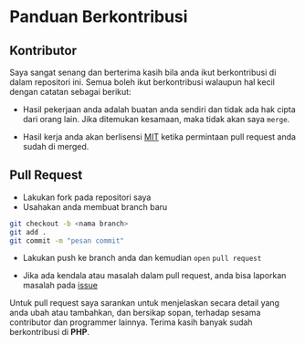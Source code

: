 # Panduan Berkontribusi

## Kontributor

Saya sangat senang dan berterima kasih bila anda ikut berkontribusi di dalam repositori ini. Semua boleh ikut berkontribusi walaupun hal kecil dengan catatan sebagai berikut:

- Hasil pekerjaan anda adalah buatan anda sendiri dan tidak ada hak cipta dari orang lain. Jika ditemukan kesamaan, maka tidak akan saya `merge`.

- Hasil kerja anda akan berlisensi [MIT](LICENSE) ketika permintaan pull request anda sudah di merged.

## Pull Request

- Lakukan fork pada repositori saya
- Usahakan anda membuat branch baru
```sh
git checkout -b <nama branch>
git add .
git commit -m "pesan commit"
```
- Lakukan push ke branch anda dan kemudian `open` `pull request`

- Jika ada kendala atau masalah dalam pull request, anda bisa laporkan masalah pada [issue](https://github.com/prayogaekaardiansyah/PHP/issues)

Untuk pull request saya sarankan untuk menjelaskan secara detail yang anda ubah atau tambahkan, dan bersikap sopan, terhadap sesama contributor dan programmer lainnya. Terima kasih banyak sudah berkontribusi di **PHP**.